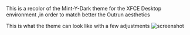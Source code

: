 This is a recolor of the Mint-Y-Dark theme for the XFCE Desktop environment ,in order to match better the Outrun aesthetics  

This is what the theme can look like with a few adjustments 
![screenshot](img/screenshotBen.png)